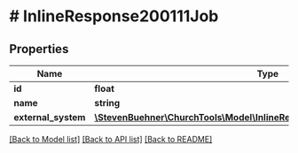 # # InlineResponse200111Job

## Properties

Name | Type | Description | Notes
------------ | ------------- | ------------- | -------------
**id** | **float** |  |
**name** | **string** |  |
**external_system** | [**\StevenBuehner\ChurchTools\Model\InlineResponse200111JobExternalSystem**](InlineResponse200111JobExternalSystem.md) |  |

[[Back to Model list]](../../README.md#models) [[Back to API list]](../../README.md#endpoints) [[Back to README]](../../README.md)
